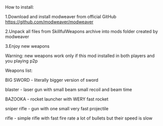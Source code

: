 How to install:

1.Download and install modweaver from official GitHub https://github.com/modweaver/modweaver

2.Unpack all files from SkillfulWeapons archive into mods folder created by modweaver

3.Enjoy new weapons

Warning: new weapons work only if this mod installed in both players and you playing p2p


Weapons list:

BIG SWORD - literally bigger version of sword

blaster - laser gun with small beam small recoil and beam time

BAZOOKA - rocket launcher with WERY fast rocket

sniper rifle - gun with one small very fast projectile

rifle - simple rifle with fast fire rate a lot of bullets but their speed is slow 

